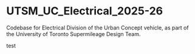 # UTSM_UC_Electrical_2025-26
Codebase for Electrical Division of the Urban Concept vehicle, as part of the University of Toronto Supermileage Design Team. 


test